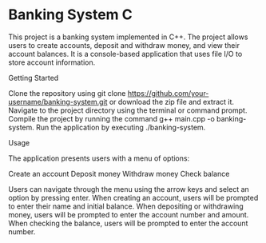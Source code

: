 # Banking System C
This project is a banking system implemented in C++. The project allows users to create accounts, deposit and withdraw money, and view their account balances. It is a console-based application that uses file I/O to store account information.




Getting Started

Clone the repository using git clone https://github.com/your-username/banking-system.git or download the zip file and extract it.
Navigate to the project directory using the terminal or command prompt.
Compile the project by running the command g++ main.cpp -o banking-system.
Run the application by executing ./banking-system.

Usage

The application presents users with a menu of options:

Create an account
Deposit money
Withdraw money
Check balance


Users can navigate through the menu using the arrow keys and select an option by pressing enter. When creating an account, users will be prompted to enter their name and initial balance. When depositing or withdrawing money, users will be prompted to enter the account number and amount. When checking the balance, users will be prompted to enter the account number.
